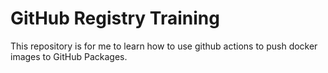 # GitHub Registry Training

This repository is for me to learn how to use github actions to push docker images to GitHub Packages. 
